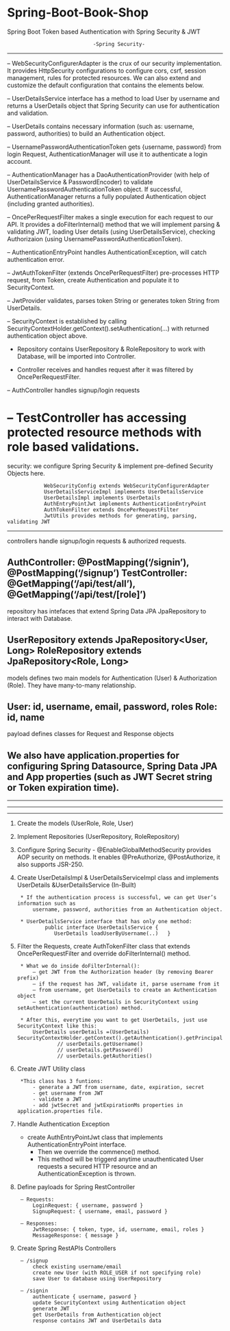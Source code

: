 # Spring-Boot-Book-Shop
Spring Boot Token based Authentication with Spring Security &amp; JWT


								-Spring Security-
-----------------------------------------------------------------------

– WebSecurityConfigurerAdapter is the crux of our security implementation. 
It provides HttpSecurity configurations to configure cors, csrf, session management, rules for protected resources. 
We can also extend and customize the default configuration that contains the elements below.

– UserDetailsService interface has a method to load User by username and returns a UserDetails object 
that Spring Security can use for authentication and validation.

– UserDetails contains necessary information (such as: username, password, authorities) to build an Authentication object.

– UsernamePasswordAuthenticationToken gets {username, password} from login Request, 
AuthenticationManager will use it to authenticate a login account.

– AuthenticationManager has a DaoAuthenticationProvider (with help of UserDetailsService & PasswordEncoder) to validate 
UsernamePasswordAuthenticationToken object. If successful, 
AuthenticationManager returns a fully populated Authentication object (including granted authorities).

– OncePerRequestFilter makes a single execution for each request to our API. 
It provides a doFilterInternal() method that we will implement parsing & validating JWT, 
loading User details (using UserDetailsService), checking Authorizaion (using UsernamePasswordAuthenticationToken).

– AuthenticationEntryPoint handles AuthenticationException, will catch authentication error.

– JwtAuthTokenFilter (extends OncePerRequestFilter) pre-processes HTTP request, from Token, 
create Authentication and populate it to SecurityContext.

– JwtProvider validates, parses token String or generates token String from UserDetails.

– SecurityContext is established by calling SecurityContextHolder.getContext().setAuthentication(…​) with returned 
authentication object above.

- Repository contains UserRepository & RoleRepository to work with Database, will be imported into Controller.

- Controller receives and handles request after it was filtered by OncePerRequestFilter.

– AuthController handles signup/login requests

– TestController has accessing protected resource methods with role based validations.
=======================================================================================================================

security: we configure Spring Security & implement pre-defined Security Objects here.
				
				WebSecurityConfig extends WebSecurityConfigurerAdapter
				UserDetailsServiceImpl implements UserDetailsService
				UserDetailsImpl implements UserDetails
				AuthEntryPointJwt implements AuthenticationEntryPoint
				AuthTokenFilter extends OncePerRequestFilter
				JwtUtils provides methods for generating, parsing, validating JWT
----------------------------------------------------------------------------------------------------------------------

controllers handle signup/login requests & authorized requests.

AuthController: @PostMapping(‘/signin’), @PostMapping(‘/signup’)
TestController: @GetMapping(‘/api/test/all’), @GetMapping(‘/api/test/[role]’)
----------------------------------------------------------------------------------------------------------------------
repository has intefaces that extend Spring Data JPA JpaRepository to interact with Database.

UserRepository extends JpaRepository<User, Long>
RoleRepository extends JpaRepository<Role, Long>
----------------------------------------------------------------------------------------------------------------------
models defines two main models for Authentication (User) & Authorization (Role). They have many-to-many relationship.

User: id, username, email, password, roles
Role: id, name
-----------------------------------------------------------------------------------------------------------------------
payload defines classes for Request and Response objects

We also have application.properties for configuring 
			Spring Datasource, Spring Data JPA and App properties (such as JWT Secret string or Token expiration time).
----------------------------------------------------------------------------------------------------------------------

----------------------------------------------------------------------------------------------------------------------
----------------------------------------------------------------------------------------------------------------------
----------------------------------------------------------------------------------------------------------------------


1. Create the models (UserRole, Role, User)

2. Implement Repositories (UserRepository, RoleRepository)

3. Configure Spring Security
		-	@EnableGlobalMethodSecurity provides AOP security on methods. 
			It enables @PreAuthorize, @PostAuthorize, it also supports JSR-250.
		
4. Create UserDetailsImpl & UserDetailsServiceImpl class and implements UserDetails &UserDetailsService (In-Built)
		
		* If the authentication process is successful, we can get User’s information such as 
			username, password, authorities from an Authentication object.
	
		* UserDetailsService interface that has only one method:
				public interface UserDetailsService {
 				   UserDetails loadUserByUsername(..)	}

5. Filter the Requests, create AuthTokenFilter class that extends OncePerRequestFilter and 
	override doFilterInternal() method.
	
		* What we do inside doFilterInternal():
			– get JWT from the Authorization header (by removing Bearer prefix)
			– if the request has JWT, validate it, parse username from it
			– from username, get UserDetails to create an Authentication object
			– set the current UserDetails in SecurityContext using setAuthentication(authentication) method.

		* After this, everytime you want to get UserDetails, just use SecurityContext like this:
			UserDetails userDetails =(UserDetails) SecurityContextHolder.getContext().getAuthentication().getPrincipal();
					// userDetails.getUsername()
					// userDetails.getPassword()
					// userDetails.getAuthorities()


6. Create JWT Utility class
	
		*This class has 3 funtions:
			- generate a JWT from username, date, expiration, secret
			- get username from JWT
			- validate a JWT
			- add jwtSecret and jwtExpirationMs properties in application.properties file.

7. Handle Authentication Exception
	* create AuthEntryPointJwt class that implements AuthenticationEntryPoint interface. 
		- Then we override the commence() method. 
		- This method will be triggerd anytime unauthenticated User requests a secured HTTP resource 
		  and an AuthenticationException is thrown.


8. Define payloads for Spring RestController
		
		– Requests:
			LoginRequest: { username, password }
			SignupRequest: { username, email, password }
			
		– Responses:
			JwtResponse: { token, type, id, username, email, roles }
			MessageResponse: { message }


9. Create Spring RestAPIs Controllers

		– /signup
			check existing username/email
			create new User (with ROLE_USER if not specifying role)
			save User to database using UserRepository

		– /signin	
			authenticate { username, pasword }
			update SecurityContext using Authentication object
			generate JWT
			get UserDetails from Authentication object
			response contains JWT and UserDetails data



